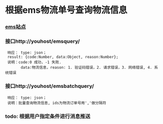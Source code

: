 根据ems物流单号查询物流信息
=====================================
###   [ems站点](http://it.11185.cn)

###  接口http://youhost/emsquery/<id>		
	 响应： type: json；
	 result: {code:Number, data:Object, reason:Number};
	 说明：code:0 成功，-1 失败.
	 	   data:物流信息，reason: 1. 验证码错误，2. 请求错误，3. 网络错误, 4. 系统错误
###  接口http://youhost/emsbatchquery/<ids>		
	 响应： type: json；
	 说明：批量查询物流信息, ids为物流订单号用','做分隔符
	 
### todo: 根据用户指定条件进行消息推送
	
	 	   
